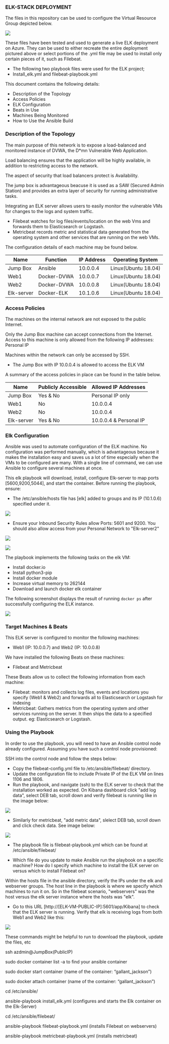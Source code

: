  ### ELK-STACK DEPLOYMENT
 
 The files in this repository can be used to configure the Virtual Resource Group depicted below.
 
 ![](Diagrams/Network_topology_with_ELK.png)

These files have been tested and used to generate a live ELK deployment on Azure. They can be used to either recreate the entire deployment pictured above or select portions of the .yml file may be used to install only certain pieces of it, such as Filebeat.
 
- The following two playbook files were used for the ELK project;
- Install_elk.yml and filebeat-playbook.yml
 
This document contains the following details:
- Description of the Topology
- Access Policies
- ELK Configuration
 - Beats in Use
 - Machines Being Monitored
- How to Use the Ansible Build
 
 
### Description of the Topology
 
The main purpose of this network is to expose a load-balanced and monitored instance of DVWA, the D*mn Vulnerable Web Application.
 
Load balancing ensures that the application will be highly available, in addition to restricting access to the network.

The aspect of security that load balancers protect is Availability.

The jump box is advantageous beacuse it is used as a SAW (Secured Admin Station) and provides an extra layer of security for running administrative tasks. 
 
Integrating an ELK server allows users to easily monitor the vulnerable VMs for changes to the logs and system traffic.
- Filebeat watches for log files/events/location on the web Vms and forwards them to Elasticsearch or Logstash.
- Metricbeat records metric and statistical data generated from the operating system and other services that are running on the web VMs. 
 
 
The configuration details of each machine may be found below.
 
| Name     | Function | IP Address | Operating System |
|----------|----------|------------|------------------|
| Jump Box | Ansible  | 10.0.0.4   |Linux(Ubuntu 18.04)|
| Web1     |Docker-DVWA| 10.0.0.7  |Linux(Ubuntu 18.04)|
| Web2     |Docker-DVWA| 10.0.0.8  |Linux(Ubuntu 18.04)|
|Elk-server|Docker-ELK| 10.1.0.6  |Linux(Ubuntu 18.04)|
 
### Access Policies
 
The machines on the internal network are not exposed to the public Internet.
 
Only the Jump Box machine can accept connections from the Internet. Access to this machine is only allowed from the following IP addresses: Personal IP
 
Machines within the network can only be accessed by SSH.
- The Jump Box with IP 10.0.0.4 is allowed to access the ELK VM
 
A summary of the access policies in place can be found in the table below.
 
| Name     | Publicly Accessible | Allowed IP Addresses |
|----------|---------------------|----------------------|
| Jump Box | Yes & No            | Personal IP only     |
|  Web1    | No                  | 10.0.0.4             |
|  Web2    | No                  | 10.0.0.4             |
|Elk-server| Yes & No            |10.0.0.4 & Personal IP|
 

### Elk Configuration
 
Ansible was used to automate configuration of the ELK machine. No configuration was performed manually, which is advantageous because it makes the installation easy and saves us a lot of time especially when the VMs to be configured are many. With a single line of command, we can use Ansible to configure several machines at once. 

This elk playbook will download, install, configure Elk-server to map ports [5600,9200,5044], and start the container. Before running the playbook, ensure:

- The /etc/ansible/hosts file has [elk] added to groups and its IP (10.1.0.6) specified under it.

![](Diagrams/hosts.elk.png)

- Ensure your Inbound Security Rules allow Ports: 5601 and 9200. You should also allow access from your Personal Network to "Elk-server2"


![](Diagrams/sec_g1.png)



![](Diagrams/sec_g2.png)

The playbook implements the following tasks on the elk VM:
- Install docker.io
- Install python3-pip
- Install docker module
- Increase virtual memory to 262144
- Download and launch docker elk container
 
The following screenshot displays the result of running `docker ps` after successfully configuring the ELK instance.
 
![](Diagrams/docker_ps_output.png)
 
### Target Machines & Beats
This ELK server is configured to monitor the following machines:
- Web1 (IP: 10.0.0.7) and Web2 (IP: 10.0.0.8)
 
We have installed the following Beats on these machines:
- Filebeat and Metricbeat
 
These Beats allow us to collect the following information from each machine:
- Filebeat: monitors and collects log files, events and locations you specify (Web1 & Web2) and forwards all to Elasticsearch or Logstash for indexing
- Metricbeat: Gathers metrics from the operating system and other services running on the server. It then ships the data to a specified output. eg: Elasticsearch or Logstash.
 
### Using the Playbook
In order to use the playbook, you will need to have an Ansible control node already configured. Assuming you have such a control node provisioned:
 
SSH into the control node and follow the steps below:
- Copy the filebeat-config.yml file to /etc/ansible/filebeat/ directory.
- Update the configuration file to include Private IP of the ELK VM on lines 1106 and 1806.
- Run the playbook, and navigate (ssh) to the ELK server to check that the installation worked as expected. On Kibana dashboard click "add log data", select DEB tab, scroll down and verify filebeat is running like in the image below: 

![](Diagrams/filebeat_confirmation.png)

- Similarly for metricbeat, "add metric data", slelect DEB tab, scroll down and click check data. See image below:

![](Diagrams/metricbeat_confirmation.png)
 
- The playbook file is filebeat-playbook.yml which can be found at /etc/ansible/filebeat/ 
 
 
- Which file do you update to make Ansible run the playbook on a specific machine? How do I specify which machine to install the ELK server on versus which to install Filebeat on?
 
Within the hosts file in the ansible directory, verify the IPs under the elk and webserver groups. The host line in the playbook is where we specify which machines to run it on. So in the filebeat scenario, "webservers" was the host versus the elk server instance where the hosts was "elk".
 
- Go to this URL [http://[ELK-VM-PUBLIC-IP]:5601/app/Kibana] to check that the ELK server is running. Verify that elk is receiving logs from both Web1 and Web2 like this:

![](Diagrams/Kibana_dashboard.png)
 
These commands might be helpful to run to download the playbook, update the files, etc

ssh azdmin@JumpBox(PublicIP)

sudo docker container list -a to find your ansible container

sudo docker start container (name of the container: “gallant_jackson”)

sudo docker attach container (name of the container: “gallant_jackson”)

cd /etc/ansible/

ansible-playbook install_elk.yml (configures and starts the Elk container on the Elk-Server)

cd /etc/ansible/filebeat/

ansible-playbook filebeat-playbook.yml (installs Filebeat on webservers)

ansible-playbook metricbeat-playbook.yml (installs metricbeat)

```


